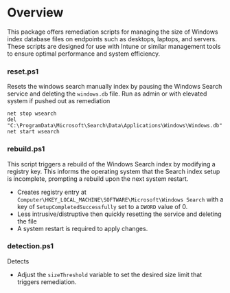 # Overview
This package offers remediation scripts for managing the size of Windows index database files on endpoints such as desktops, laptops, and servers. These scripts are designed for use with Intune or similar management tools to ensure optimal performance and system efficiency.


### reset.ps1
Resets the windows search manually index by pausing the Windows Search service and deleting the `windows.db` file. Run as admin or with elevated system if pushed out as remediation


```
net stop wsearch
del "C:\ProgramData\Microsoft\Search\Data\Applications\Windows\Windows.db"
net start wsearch
```


### rebuild.ps1
This script triggers a rebuild of the Windows Search index by modifying a registry key. This informs the operating system that the Search index setup is incomplete, prompting a rebuild upon the next system restart.


- Creates registry entry at `Computer\HKEY_LOCAL_MACHINE\SOFTWARE\Microsoft\Windows Search` with a key of `SetupCompletedSuccessfully` set to a `DWORD` value of 0.  
- Less intrusive/distruptive then quickly resetting the service and deleting the file
- A system restart is required to apply changes.

### detection.ps1
Detects 
- Adjust the `sizeThreshold` variable to set the desired size limit that triggers remediation.